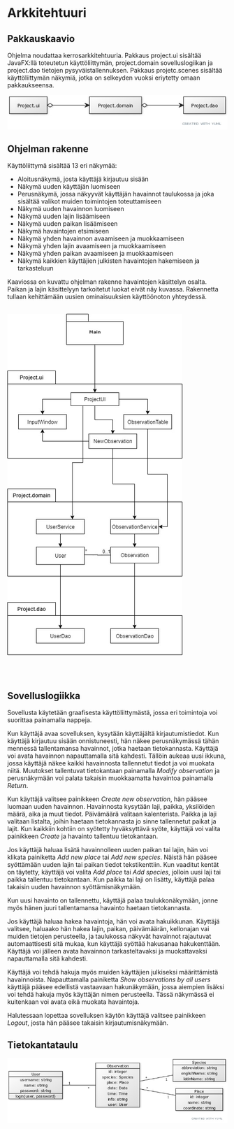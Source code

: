 # Arkkitehtuuri


## Pakkauskaavio

Ohjelma noudattaa kerrosarkkitehtuuria. Pakkaus project.ui sisältää JavaFX:llä toteutetun käyttöliittymän, project.domain sovelluslogiikan ja project.dao tietojen pysyväistallennuksen. Pakkaus projetc.scenes sisältää käyttöliittymän näkymiä, jotka on selkeyden vuoksi eriytetty omaan pakkaukseensa.


![Pakkauskaavio](https://github.com/juliapalorinne/ot-harjoitustyo/blob/main/Project/documentation/kuvat/pakkauskaavio.jpg)

## Ohjelman rakenne

Käyttöliittymä sisältää 13 eri näkymää:
- Aloitusnäkymä, josta käyttäjä kirjautuu sisään
- Näkymä uuden käyttäjän luomiseen
- Perusnäkymä, jossa näkyyvät käyttäjän havainnot taulukossa ja joka sisältää valikot muiden toimintojen toteuttamiseen
- Näkymä uuden havainnon luomiseen
- Näkymä uuden lajin lisäämiseen
- Näkymä uuden paikan lisäämiseen
- Näkymä havaintojen etsimiseen
- Näkymä yhden havainnon avaamiseen ja muokkaamiseen
- Näkymä yhden lajin avaamiseen ja muokkaamiseen
- Näkymä yhden paikan avaamiseen ja muokkaamiseen
- Näkymä kaikkien käyttäjien julkisten havaintojen hakemiseen ja tarkasteluun

Kaaviossa on kuvattu ohjelman rakenne havaintojen käsittelyn osalta. Paikan ja lajin käsittelyyn tarkoitetut luokat eivät näy kuvassa. Rakennetta tullaan kehittämään uusien ominaisuuksien käyttöönoton yhteydessä.
<br/><br/>

![Ohjelman rakenne](https://github.com/juliapalorinne/ot-harjoitustyo/blob/main/Project/documentation/kuvat/rakenne.jpg)

<br/><br/>

## Sovelluslogiikka

Sovellusta käytetään graafisesta käyttöliittymästä, jossa eri toimintoja voi suorittaa painamalla nappeja.

Kun käyttäjä avaa sovelluksen, kysytään käyttäjältä kirjautumistiedot. Kun käyttäjä kirjautuu sisään onnistuneesti, hän näkee perusnäkymässä tähän mennessä tallentamansa havainnot, jotka haetaan tietokannasta. Käyttäjä voi avata havainnon napauttamalla sitä kahdesti. Tällöin aukeaa uusi ikkuna, jossa käyttäjä näkee kaikki havainnosta tallennetut tiedot ja voi muokata niitä. Muutokset tallentuvat tietokantaan painamalla *Modify observation* ja perusnäkymään voi palata takaisin muokkaamatta havaintoa painamalla *Return*.

Kun käyttäjä valitsee painikkeen *Create new observation*, hän pääsee luomaan uuden havainnon. Havainnosta kysytään laji, paikka, yksilöiden määrä, aika ja muut tiedot. Päivämäärä valitaan kalenterista. Paikka ja laji valitaan listalta, joihin haetaan tietokannasta jo sinne tallennetut paikat ja lajit. Kun kaikkiin kohtiin on syötetty hyväksyttävä syöte, käyttäjä voi valita painikkeen *Create* ja havainto tallentuu tietokantaan.

Jos käyttäjä haluaa lisätä havainnolleen uuden paikan tai lajin, hän voi klikata painiketta *Add new place* tai *Add new species*. Näistä hän pääsee syöttämään uuden lajin tai paikan tiedot tekstikenttiin. Kun vaaditut kentät on täytetty, käyttäjä voi valita *Add place* tai *Add species*, jolloin uusi laji tai paikka tallentuu tietokantaan. Kun paikka tai laji on lisätty, käyttäjä palaa takaisin uuden havainnon syöttämisnäkymään.

Kun uusi havainto on tallennettu, käyttäjä palaa taulukkonäkymään, jonne myös hänen juuri tallentamansa havainto haetaan tietokannasta.

Jos käyttäjä haluaa hakea havaintoja, hän voi avata hakuikkunan. Käyttäjä valitsee, haluaako hän hakea lajin, paikan, päivämäärän, kellonajan vai muiden tietojen perusteella, ja taulukossa näkyvät havainnot rajautuvat automaattisesti sitä mukaa, kun käyttäjä syöttää hakusanaa hakukenttään. Käyttäjä voi jälleen avata havainnon tarkasteltavaksi ja muokattavaksi napauttamalla sitä kahdesti.

Käyttäjä voi tehdä hakuja myös muiden käyttäjien julkiseksi määrittämistä havainnoista. Napauttamalla painiketta *Show observations by all users* käyttäjä pääsee edellistä vastaavaan hakunäkymään, jossa aiempien lisäksi voi tehdä hakuja myös käyttäjän nimen perusteella. Tässä näkymässä ei kuitenkaan voi avata eikä muokata havaintoja.

Halutessaan lopettaa sovelluksen käytön käyttäjä valitsee painikkeen *Logout*, josta hän pääsee takaisin kirjautumisnäkymään.



## Tietokantataulu
![Tietokantataulut](https://github.com/juliapalorinne/ot-harjoitustyo/blob/main/Project/documentation/kuvat/tietokantataulut.jpg)

